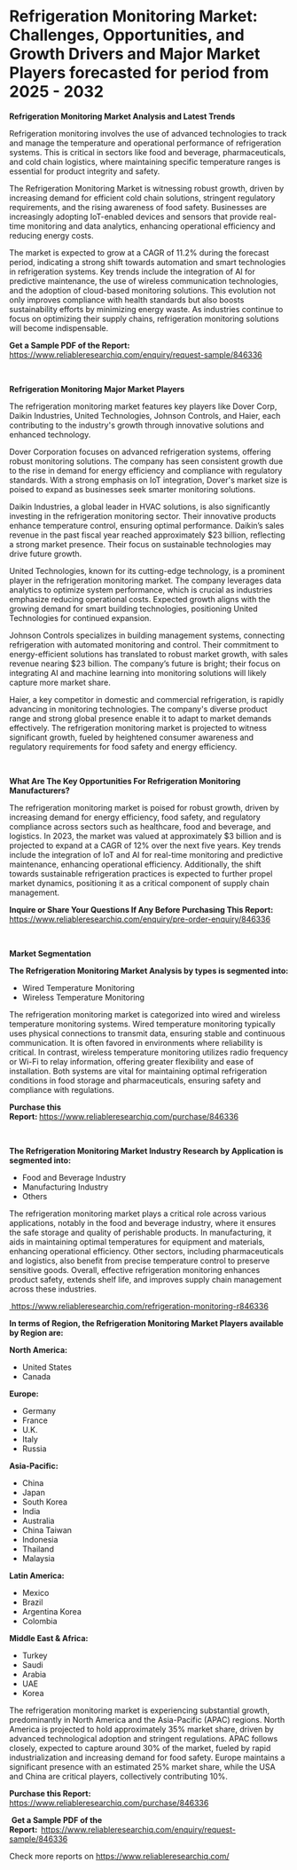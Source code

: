 <p><h1>Refrigeration Monitoring Market: Challenges, Opportunities, and Growth Drivers and Major Market Players forecasted for period from 2025 - 2032</h1></p><p><strong>Refrigeration Monitoring Market Analysis and Latest Trends</strong></p>
<p><p>Refrigeration monitoring involves the use of advanced technologies to track and manage the temperature and operational performance of refrigeration systems. This is critical in sectors like food and beverage, pharmaceuticals, and cold chain logistics, where maintaining specific temperature ranges is essential for product integrity and safety. </p><p>The Refrigeration Monitoring Market is witnessing robust growth, driven by increasing demand for efficient cold chain solutions, stringent regulatory requirements, and the rising awareness of food safety. Businesses are increasingly adopting IoT-enabled devices and sensors that provide real-time monitoring and data analytics, enhancing operational efficiency and reducing energy costs. </p><p>The market is expected to grow at a CAGR of 11.2% during the forecast period, indicating a strong shift towards automation and smart technologies in refrigeration systems. Key trends include the integration of AI for predictive maintenance, the use of wireless communication technologies, and the adoption of cloud-based monitoring solutions. This evolution not only improves compliance with health standards but also boosts sustainability efforts by minimizing energy waste. As industries continue to focus on optimizing their supply chains, refrigeration monitoring solutions will become indispensable.</p></p>
<p><strong>Get a Sample PDF of the Report:&nbsp;</strong> <a href="https://www.reliableresearchiq.com/enquiry/request-sample/846336?utm_campaign=2230&utm_medium=2&utm_source=Github&utm_content=ia&utm_term=20022025&utm_id=refrigeration-monitoring">https://www.reliableresearchiq.com/enquiry/request-sample/846336</a></p>
<p>&nbsp;</p>
<p><strong>Refrigeration Monitoring Major Market Players</strong></p>
<p><p>The refrigeration monitoring market features key players like Dover Corp, Daikin Industries, United Technologies, Johnson Controls, and Haier, each contributing to the industry's growth through innovative solutions and enhanced technology.</p><p>Dover Corporation focuses on advanced refrigeration systems, offering robust monitoring solutions. The company has seen consistent growth due to the rise in demand for energy efficiency and compliance with regulatory standards. With a strong emphasis on IoT integration, Dover's market size is poised to expand as businesses seek smarter monitoring solutions.</p><p>Daikin Industries, a global leader in HVAC solutions, is also significantly investing in the refrigeration monitoring sector. Their innovative products enhance temperature control, ensuring optimal performance. Daikin’s sales revenue in the past fiscal year reached approximately $23 billion, reflecting a strong market presence. Their focus on sustainable technologies may drive future growth.</p><p>United Technologies, known for its cutting-edge technology, is a prominent player in the refrigeration monitoring market. The company leverages data analytics to optimize system performance, which is crucial as industries emphasize reducing operational costs. Expected growth aligns with the growing demand for smart building technologies, positioning United Technologies for continued expansion.</p><p>Johnson Controls specializes in building management systems, connecting refrigeration with automated monitoring and control. Their commitment to energy-efficient solutions has translated to robust market growth, with sales revenue nearing $23 billion. The company’s future is bright; their focus on integrating AI and machine learning into monitoring solutions will likely capture more market share.</p><p>Haier, a key competitor in domestic and commercial refrigeration, is rapidly advancing in monitoring technologies. The company's diverse product range and strong global presence enable it to adapt to market demands effectively. The refrigeration monitoring market is projected to witness significant growth, fueled by heightened consumer awareness and regulatory requirements for food safety and energy efficiency.</p></p>
<p>&nbsp;</p>
<p><strong>What Are The Key Opportunities For Refrigeration Monitoring Manufacturers?</strong></p>
<p><p>The refrigeration monitoring market is poised for robust growth, driven by increasing demand for energy efficiency, food safety, and regulatory compliance across sectors such as healthcare, food and beverage, and logistics. In 2023, the market was valued at approximately $3 billion and is projected to expand at a CAGR of 12% over the next five years. Key trends include the integration of IoT and AI for real-time monitoring and predictive maintenance, enhancing operational efficiency. Additionally, the shift towards sustainable refrigeration practices is expected to further propel market dynamics, positioning it as a critical component of supply chain management.</p></p>
<p><strong>Inquire or Share Your Questions If Any Before Purchasing This Report:</strong> <a href="https://www.reliableresearchiq.com/enquiry/pre-order-enquiry/846336?utm_campaign=2230&utm_medium=2&utm_source=Github&utm_content=ia&utm_term=20022025&utm_id=refrigeration-monitoring">https://www.reliableresearchiq.com/enquiry/pre-order-enquiry/846336</a></p>
<p>&nbsp;</p>
<p><strong>Market Segmentation</strong></p>
<p><strong>The Refrigeration Monitoring Market Analysis by types is segmented into:</strong></p>
<p><ul><li>Wired Temperature Monitoring</li><li>Wireless Temperature Monitoring</li></ul></p>
<p><p>The refrigeration monitoring market is categorized into wired and wireless temperature monitoring systems. Wired temperature monitoring typically uses physical connections to transmit data, ensuring stable and continuous communication. It is often favored in environments where reliability is critical. In contrast, wireless temperature monitoring utilizes radio frequency or Wi-Fi to relay information, offering greater flexibility and ease of installation. Both systems are vital for maintaining optimal refrigeration conditions in food storage and pharmaceuticals, ensuring safety and compliance with regulations.</p></p>
<p><strong>Purchase this Report:&nbsp;</strong><a href="https://www.reliableresearchiq.com/purchase/846336?utm_campaign=2230&utm_medium=2&utm_source=Github&utm_content=ia&utm_term=20022025&utm_id=refrigeration-monitoring">https://www.reliableresearchiq.com/purchase/846336</a></p>
<p>&nbsp;</p>
<p><strong>The Refrigeration Monitoring Market Industry Research by Application is segmented into:</strong></p>
<p><ul><li>Food and Beverage Industry</li><li>Manufacturing Industry</li><li>Others</li></ul></p>
<p><p>The refrigeration monitoring market plays a critical role across various applications, notably in the food and beverage industry, where it ensures the safe storage and quality of perishable products. In manufacturing, it aids in maintaining optimal temperatures for equipment and materials, enhancing operational efficiency. Other sectors, including pharmaceuticals and logistics, also benefit from precise temperature control to preserve sensitive goods. Overall, effective refrigeration monitoring enhances product safety, extends shelf life, and improves supply chain management across these industries.</p></p>
<p><a href="https://www.reliableresearchiq.com/refrigeration-monitoring-r846336?utm_campaign=2230&utm_medium=2&utm_source=Github&utm_content=ia&utm_term=20022025&utm_id=refrigeration-monitoring">&nbsp;https://www.reliableresearchiq.com/refrigeration-monitoring-r846336</a></p>
<p><strong>In terms of Region, the Refrigeration Monitoring Market Players available by Region are:</strong></p>
<p>
    <p> <strong> North America: </strong>
        <ul>
            <li>United States</li>
            <li>Canada</li>
        </ul>
        </p> 
    <p> <strong> Europe: </strong>
        <ul>
            <li>Germany</li>
            <li>France</li>
            <li>U.K.</li>
            <li>Italy</li>
            <li>Russia</li>
        </ul>
        </p> 
    <p> <strong> Asia-Pacific: </strong>
        <ul>
            <li>China</li>
            <li>Japan</li>
            <li>South Korea</li>
            <li>India</li>
            <li>Australia</li>
            <li>China Taiwan</li>
            <li>Indonesia</li>
            <li>Thailand</li>
            <li>Malaysia</li>
        </ul>
        </p> 
    <p> <strong> Latin America: </strong>
        <ul>
            <li>Mexico</li>
            <li>Brazil</li>
            <li>Argentina Korea</li>
            <li>Colombia</li>
        </ul>
        </p> 
    <p> <strong> Middle East & Africa: </strong>
        <ul>
            <li>Turkey</li>
            <li>Saudi</li>
            <li>Arabia</li>
            <li>UAE</li>
            <li>Korea</li>
        </ul>
    </p>
    </p>
<p><p>The refrigeration monitoring market is experiencing substantial growth, predominantly in North America and the Asia-Pacific (APAC) regions. North America is projected to hold approximately 35% market share, driven by advanced technological adoption and stringent regulations. APAC follows closely, expected to capture around 30% of the market, fueled by rapid industrialization and increasing demand for food safety. Europe maintains a significant presence with an estimated 25% market share, while the USA and China are critical players, collectively contributing 10%.</p></p>
<p><strong>Purchase this Report: </strong><a href="https://www.reliableresearchiq.com/purchase/846336?utm_campaign=2230&utm_medium=2&utm_source=Github&utm_content=ia&utm_term=20022025&utm_id=refrigeration-monitoring">https://www.reliableresearchiq.com/purchase/846336</a></p>
<p>&nbsp;<strong>Get a Sample PDF of the Report:&nbsp;&nbsp;</strong><a href="https://www.reliableresearchiq.com/enquiry/request-sample/846336?utm_campaign=2230&utm_medium=2&utm_source=Github&utm_content=ia&utm_term=20022025&utm_id=refrigeration-monitoring">https://www.reliableresearchiq.com/enquiry/request-sample/846336</a></p>
<p><strong></strong></p>
<p>Check more reports on <a href="https://www.reliableresearchiq.com/?utm_campaign=2230&utm_medium=2&utm_source=Github&utm_content=ia&utm_term=20022025&utm_id=refrigeration-monitoring">https://www.reliableresearchiq.com/</a></p>